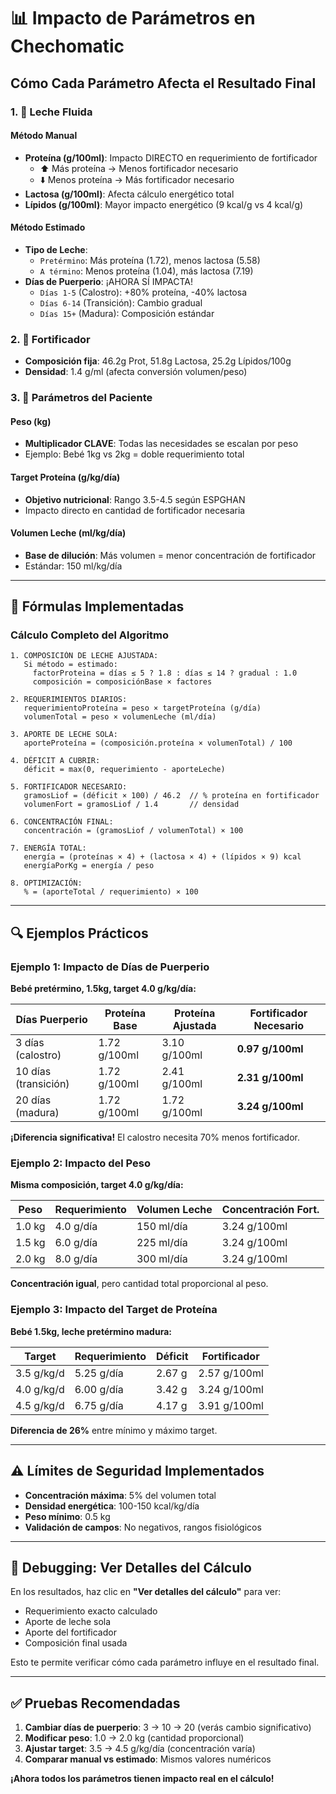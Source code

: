 # 📊 Impacto de Parámetros en Chechomatic

## **Cómo Cada Parámetro Afecta el Resultado Final**

### **1. 🥛 Leche Fluida**

#### **Método Manual**
- **Proteína (g/100ml)**: Impacto DIRECTO en requerimiento de fortificador
  - ⬆️ Más proteína → Menos fortificador necesario
  - ⬇️ Menos proteína → Más fortificador necesario
- **Lactosa (g/100ml)**: Afecta cálculo energético total
- **Lípidos (g/100ml)**: Mayor impacto energético (9 kcal/g vs 4 kcal/g)

#### **Método Estimado**
- **Tipo de Leche**:
  - `Pretérmino`: Más proteína (1.72), menos lactosa (5.58)
  - `A término`: Menos proteína (1.04), más lactosa (7.19)
- **Días de Puerperio**: ¡AHORA SÍ IMPACTA!
  - `Días 1-5` (Calostro): +80% proteína, -40% lactosa
  - `Días 6-14` (Transición): Cambio gradual
  - `Días 15+` (Madura): Composición estándar

### **2. 🧪 Fortificador**
- **Composición fija**: 46.2g Prot, 51.8g Lactosa, 25.2g Lípidos/100g
- **Densidad**: 1.4 g/ml (afecta conversión volumen/peso)

### **3. 👶 Parámetros del Paciente**

#### **Peso (kg)**
- **Multiplicador CLAVE**: Todas las necesidades se escalan por peso
- Ejemplo: Bebé 1kg vs 2kg = doble requerimiento total

#### **Target Proteína (g/kg/día)**
- **Objetivo nutricional**: Rango 3.5-4.5 según ESPGHAN
- Impacto directo en cantidad de fortificador necesaria

#### **Volumen Leche (ml/kg/día)**
- **Base de dilución**: Más volumen = menor concentración de fortificador
- Estándar: 150 ml/kg/día

---

## **🧮 Fórmulas Implementadas**

### **Cálculo Completo del Algoritmo**

```
1. COMPOSICIÓN DE LECHE AJUSTADA:
   Si método = estimado:
     factorProteina = días ≤ 5 ? 1.8 : días ≤ 14 ? gradual : 1.0
     composición = composiciónBase × factores

2. REQUERIMIENTOS DIARIOS:
   requerimientoProteína = peso × targetProteína (g/día)
   volumenTotal = peso × volumenLeche (ml/día)

3. APORTE DE LECHE SOLA:
   aporteProteína = (composición.proteína × volumenTotal) / 100

4. DÉFICIT A CUBRIR:
   déficit = max(0, requerimiento - aporteLeche)

5. FORTIFICADOR NECESARIO:
   gramosLiof = (déficit × 100) / 46.2  // % proteína en fortificador
   volumenFort = gramosLiof / 1.4       // densidad

6. CONCENTRACIÓN FINAL:
   concentración = (gramosLiof / volumenTotal) × 100

7. ENERGÍA TOTAL:
   energía = (proteínas × 4) + (lactosa × 4) + (lípidos × 9) kcal
   energíaPorKg = energía / peso

8. OPTIMIZACIÓN:
   % = (aporteTotal / requerimiento) × 100
```

---

## **🔍 Ejemplos Prácticos**

### **Ejemplo 1: Impacto de Días de Puerperio**

**Bebé pretérmino, 1.5kg, target 4.0 g/kg/día:**

| Días Puerperio | Proteína Base | Proteína Ajustada | Fortificador Necesario |
|----------------|---------------|-------------------|------------------------|
| 3 días (calostro) | 1.72 g/100ml | 3.10 g/100ml | **0.97 g/100ml** |
| 10 días (transición) | 1.72 g/100ml | 2.41 g/100ml | **2.31 g/100ml** |
| 20 días (madura) | 1.72 g/100ml | 1.72 g/100ml | **3.24 g/100ml** |

**¡Diferencia significativa!** El calostro necesita 70% menos fortificador.

### **Ejemplo 2: Impacto del Peso**

**Misma composición, target 4.0 g/kg/día:**

| Peso | Requerimiento | Volumen Leche | Concentración Fort. |
|------|---------------|---------------|-------------------|
| 1.0 kg | 4.0 g/día | 150 ml/día | 3.24 g/100ml |
| 1.5 kg | 6.0 g/día | 225 ml/día | 3.24 g/100ml |
| 2.0 kg | 8.0 g/día | 300 ml/día | 3.24 g/100ml |

**Concentración igual**, pero cantidad total proporcional al peso.

### **Ejemplo 3: Impacto del Target de Proteína**

**Bebé 1.5kg, leche pretérmino madura:**

| Target | Requerimiento | Déficit | Fortificador |
|--------|---------------|---------|--------------|
| 3.5 g/kg/d | 5.25 g/día | 2.67 g | 2.57 g/100ml |
| 4.0 g/kg/d | 6.00 g/día | 3.42 g | 3.24 g/100ml |
| 4.5 g/kg/d | 6.75 g/día | 4.17 g | 3.91 g/100ml |

**Diferencia de 26%** entre mínimo y máximo target.

---

## **⚠️ Límites de Seguridad Implementados**

- **Concentración máxima**: 5% del volumen total
- **Densidad energética**: 100-150 kcal/kg/día
- **Peso mínimo**: 0.5 kg
- **Validación de campos**: No negativos, rangos fisiológicos

---

## **🔧 Debugging: Ver Detalles del Cálculo**

En los resultados, haz clic en **"Ver detalles del cálculo"** para ver:
- Requerimiento exacto calculado
- Aporte de leche sola
- Aporte del fortificador  
- Composición final usada

Esto te permite verificar cómo cada parámetro influye en el resultado final.

---

## **✅ Pruebas Recomendadas**

1. **Cambiar días de puerperio**: 3 → 10 → 20 (verás cambio significativo)
2. **Modificar peso**: 1.0 → 2.0 kg (cantidad proporcional)
3. **Ajustar target**: 3.5 → 4.5 g/kg/día (concentración varía)
4. **Comparar manual vs estimado**: Mismos valores numéricos

**¡Ahora todos los parámetros tienen impacto real en el cálculo!**
